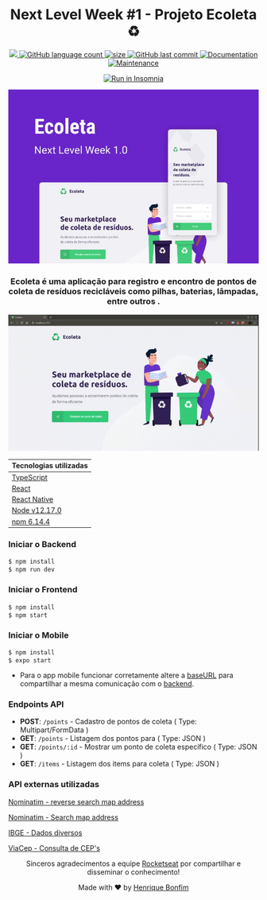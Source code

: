   <h1 align="center">Next Level Week #1 - Projeto Ecoleta ♻️</h1>

  <p align="center">
  <a href="https://github.com/hpbonfim/NLW#readme">
    <img src="https://img.shields.io/badge/version-1.0.0-blue.svg?cacheSeconds=2592000"/>
  </a>

  <a href="https://github.com/hpbonfim/NLW#readme">
    <img alt="GitHub language count" src="https://img.shields.io/github/languages/count/hpbonfim/NLW"/>
  </a>

  <a href="https://github.com/hpbonfim/NLW#readme">
    <img alt="size" src="https://img.shields.io/github/repo-size/hpbonfim/NLW"/>
  </a>

  <a href="https://github.com/hpbonfim/NLW/commits/master">
    <img alt="GitHub last commit" src="https://img.shields.io/github/last-commit/hpbonfim/NLW">
  </a>

  <a href="https://github.com/hpbonfim/NLW#readme">
    <img alt="Documentation" src="https://img.shields.io/badge/documentation-yes-brightgreen.svg" target="https://github.com/hpbonfim/NLW#readme" />
  </a>

  <a href="https://github.com/hpbonfim/NLW/graphs/commit-activity">
    <img alt="Maintenance" src="https://img.shields.io/badge/Maintained%3F-yes-green.svg" target="https://github.com/hpbonfim/NLW#readme" />
  </a>
  </p>
  <p align="center">
    <a href="https://insomnia.rest/run/?label=&uri=https://github.com/hpbonfim/NLW/backend/Ecoleta_collection.json" target="_blank">
    <img src="https://insomnia.rest/images/run.svg" alt="Run in Insomnia">
    </a>
  </p>

<p align="center">
  <a  href="https://www.figma.com/file/tC1YvNt3rCLRL0irWTS33v/Ecoleta-Booster-Copy?node-id=0%3A1">
    <img src="ecoleta.jpeg" />
  </a>
</p>
    <h3 align="center">Ecoleta é uma aplicação para registro e encontro de pontos de coleta de resíduos recicláveis como pilhas, baterias, lâmpadas, entre outros . </h3>
<p align="center">
  <a href="https://www.figma.com/file/tC1YvNt3rCLRL0irWTS33v/Ecoleta-Booster-Copy?node-id=0%3A1">
    <img src="ecoleta.gif" />
  </a>
</p>



|Tecnologias utilizadas  |
|---------|
|[TypeScript](https://www.typescriptlang.org/)     |
|[React](https://pt-br.reactjs.org/)     |
|[React Native](https://reactnative.dev/)   |
|[Node v12.17.0](https://nodejs.org/en/)     |
|[npm  6.14.4](https://www.npmjs.com/)    |




### Iniciar o Backend

``` 
$ npm install
$ npm run dev 
```

### Iniciar o Frontend

``` 
$ npm install
$ npm start
```


### Iniciar o Mobile

``` 
$ npm install
$ expo start
```
- Para o app mobile funcionar corretamente altere a [baseURL](frontend/mobile/src/services/api.ts) para compartilhar a mesma comunicação com o [backend](backend/src/config/host.ts).



### Endpoints API

- **POST**: `/points` - Cadastro de pontos de coleta ( Type: Multipart/FormData )
- **GET**: `/points` - Listagem dos pontos para ( Type: JSON )
- **GET**: `/points/:id` - Mostrar um ponto de coleta específico ( Type: JSON )
- **GET**: `/items` - Listagem dos items para coleta ( Type: JSON )

### API externas utilizadas
[Nominatim - reverse search map address](https://nominatim.org/release-docs/develop/api/Reverse/)

[Nominatim - Search map address](https://nominatim.org/release-docs/develop/api/Search/)

[IBGE - Dados diversos](https://servicodados.ibge.gov.br/api/docs/localidades?versao=1#api-_)

[ViaCep - Consulta de CEP's](https://viacep.com.br/)

<p align="center">Sinceros agradecimentos a equipe <a href="https://rocketseat.com.br/" >Rocketseat</a> por compartilhar e disseminar o conhecimento! </p>

<p align="center">Made with ❤️ by <a href="https://github.com/hpbonfim" >Henrique Bonfim</a>
